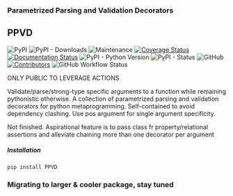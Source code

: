 ### Parametrized Parsing and Validation Decorators 
## PPVD       
<!-- Line 1 Badges... PyPi, Downloads, Maintained, Coverage, Documentation -->
<!-- Line 2 Badges... Python Versions, PyPi Status, License, Contributors-->
![PyPI](https://img.shields.io/pypi/v/PPVD)
![PyPI - Downloads](https://img.shields.io/pypi/dm/PPVD)
![Maintenance](https://img.shields.io/maintenance/yes/2023)
[![Coverage Status](https://coveralls.io/repos/github/darikoneil/PPVD/badge.svg?branch=main)](https://coveralls.io/github/darikoneil/PPVD?branch=main)
[![Documentation Status](https://readthedocs.org/projects/ppvd/badge/?version=latest)](https://ppvd.readthedocs.io/en/latest/?badge=latest)
![PyPI - Python Version](https://img.shields.io/pypi/pyversions/PPVD?)
![PyPI - Status](https://img.shields.io/pypi/status/PPVD)
![GitHub](https://img.shields.io/github/license/darikoneil/PPVD)
[![Contributors](https://img.shields.io/github/contributors-anon/darikoneil/PPVD)](https://github.com/darikoneil/PPVD/graphs/contributors)
![GitHub Workflow Status](https://img.shields.io/github/actions/workflow/status/darikoneil/PPVD/ppvd_lint_test_action.yml)
    
ONLY PUBLIC TO LEVERAGE ACTIONS
   
Validate/parse/strong-type specific arguments to a function while remaining pythonistic otherwise. A collection of parametrized parsing and validation decorators for python metaprogramming. Self-contained to avoid dependency clashing. Use pos argument for single argument specificity.


Not finished. Aspirational feature is to pass class fr property/relational assertions and alleviate chaining more than one decorator per argument

##### Installation      
`pip install PPVD`

### Migrating to larger & cooler package, stay tuned
